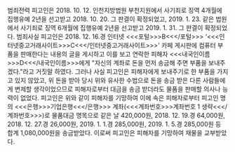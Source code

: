 범죄전력
피고인은 2018. 10. 12. 인천지방법원 부천지원에서 사기죄로 징역 4개월에 집행유예 2년을 선고받고 2018. 10. 20. 그 판결이 확정되었고, 2019. 1. 23. 같은 법원에서 사기죄로 징역 6개월에 집행유예 2년을 선고받고 2019. 1. 31. 그 판결이 확정되었다.
범죄사실
피고인은 2018. 12. 16.경 인터넷 <<<포털>>>B<<</포털>>> ‘<<<인터넷중고거래사이트>>>C<<</인터넷중고거래사이트>>>' 카페 게시판에 컴퓨터 부품을 판매한다는 내용의 글을 게시하고 이를 보고 연락한 피해자 <<<내국인이름>>>D<<</내국인이름>>>에게 "자신의 계좌로 돈을 먼저 송금해 주면 부품을 보내주겠다."라고 거짓말 하였다.
그러나 사실 피고인은 피해자에게 보내주기로 한 부품을 가지고 있지 않았고, 위 돈을 받아 당시 위와 유사한 수법으로 돈을 송금 받은 다른 사람들에게 변제할 생각이었으므로 피해자로부터 대금을 송금 받더라도 물품을 판매할 의사나 능력이 없었다.
피고인은 위와 같이 피해자를 기망하여 이에 속은 피해자로부터 피고인 명의 <<<은행>>>기업은행<<</은행>>> 계좌(<<<계좌번호>>>계좌번호 1 생략<<</계좌번호>>>)로 물품대금 명목으로 같은 날 420,000원, 2018. 12. 19.경 64,000원, 2018. 12. 27.경 26,000원, 2019. 1. 1.경 285,000원, 2019. 1. 5.경 285,000원 등 합계 1,080,000원을 송금받았다.
이로써 피고인은 피해자를 기망하여 재물을 교부받았다.